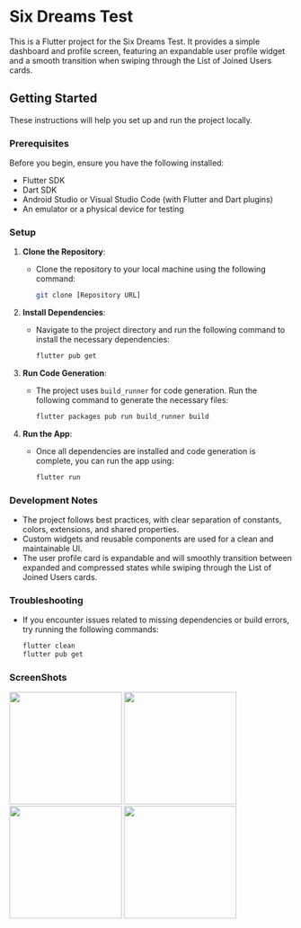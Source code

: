 # Six Dreams Test

This is a Flutter project for the Six Dreams Test. It provides a simple dashboard and profile screen, featuring an expandable user profile widget and a smooth transition when swiping through the List of Joined Users cards.

## Getting Started

These instructions will help you set up and run the project locally.

### Prerequisites

Before you begin, ensure you have the following installed:

- Flutter SDK
- Dart SDK
- Android Studio or Visual Studio Code (with Flutter and Dart plugins)
- An emulator or a physical device for testing

### Setup

1. **Clone the Repository**:
   - Clone the repository to your local machine using the following command:
     ```bash
     git clone [Repository URL]
     ```

2. **Install Dependencies**:
   - Navigate to the project directory and run the following command to install the necessary dependencies:
     ```bash
     flutter pub get
     ```

3. **Run Code Generation**:
   - The project uses `build_runner` for code generation. Run the following command to generate the necessary files:
     ```bash
     flutter packages pub run build_runner build
     ```

4. **Run the App**:
   - Once all dependencies are installed and code generation is complete, you can run the app using:
     ```bash
     flutter run
     ```

### Development Notes

- The project follows best practices, with clear separation of constants, colors, extensions, and shared properties.
- Custom widgets and reusable components are used for a clean and maintainable UI.
- The user profile card is expandable and will smoothly transition between expanded and compressed states while swiping through the List of Joined Users cards.

### Troubleshooting

- If you encounter issues related to missing dependencies or build errors, try running the following commands:
  ```bash
  flutter clean
  flutter pub get

### ScreenShots

<img src="assets/images/Screenshot_1733232505.png" width="200" />   <img src="assets/images/Screenshot_1733232508.png" width="200" />   <img src="assets/images/Screenshot_1733232513.png" width="200" />   <img src="assets/images/Screenshot_1733232517.png" width="200" />



